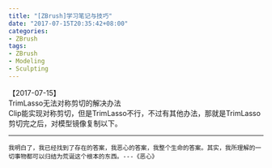 ```yaml
---
title: "[ZBrush]学习笔记与技巧"
date: "2017-07-15T20:35:42+08:00"
categories:
- ZBrush
tags:
- ZBrush
- Modeling
- Sculpting
--- 
```


【2017-07-15】  
TrimLasso无法对称剪切的解决办法  
Clip能实现对称剪切，但是TrimLasso不行，不过有其他办法，那就是TrimLasso剪切完之后，对模型镜像复制以下。

***
`我明白了，我已经找到了存在的答案，我恶心的答案，我整个生命的答案。其实，我所理解的一切事物都可以归结为荒诞这个根本的东西。---《恶心》`